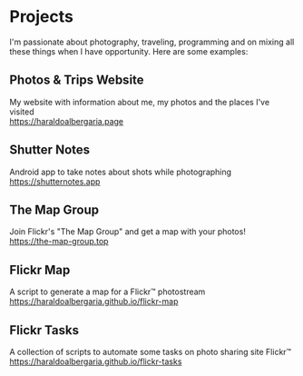 # Projects
I'm passionate about photography, traveling, programming and on mixing all these things when I have opportunity. Here are some examples:

## Photos & Trips Website
My website with information about me, my photos and the places I've visited<br>
https://haraldoalbergaria.page

## Shutter Notes
Android app to take notes about shots while photographing<br>
https://shutternotes.app

## The Map Group
Join Flickr's "The Map Group" and get a map with your photos!<br>
https://the-map-group.top

## Flickr Map
A script to generate a map for a Flickr™ photostream<br>
https://haraldoalbergaria.github.io/flickr-map

## Flickr Tasks
A collection of scripts to automate some tasks on photo sharing site Flickr™<br>
https://haraldoalbergaria.github.io/flickr-tasks
